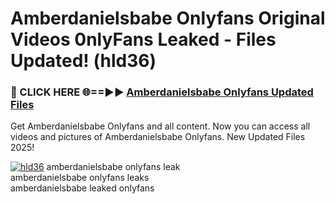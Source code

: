 # Amberdanielsbabe Onlyfans Original Videos 0nlyFans Leaked - Files Updated! (hld36)

<h3>🔴 CLICK HERE 🌐==►► <a href="https://tinyurl.com/2wckxsce" rel="nofollow">Amberdanielsbabe Onlyfans Updated Files</a></h3>

Get Amberdanielsbabe Onlyfans and all content. Now you can access all videos and pictures of Amberdanielsbabe Onlyfans. New Updated Files 2025!

[![hld36](https://i.imgur.com/AFduVYN.gif)](https://tinyurl.com/2wckxsce)
amberdanielsbabe onlyfans leak<br>
amberdanielsbabe onlyfans leaks<br>
amberdanielsbabe leaked onlyfans